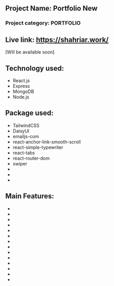 ## Project Name: Portfolio New

### Project category: PORTFOLIO

## Live link: https://shahriar.work/

[Will be available soon]

## Technology used:

- React.js
- Express
- MongoDB
- Node.js

## Package used:

- TailwindCSS
- DaisyUI
- emailjs-com
- react-anchor-link-smooth-scroll
- react-simple-typewriter
- react-tabs
- react-router-dom
- swiper
-
-
-

## Main Features:

-
-
-
-
-
-
-
-
-
-
-
-
-
-
